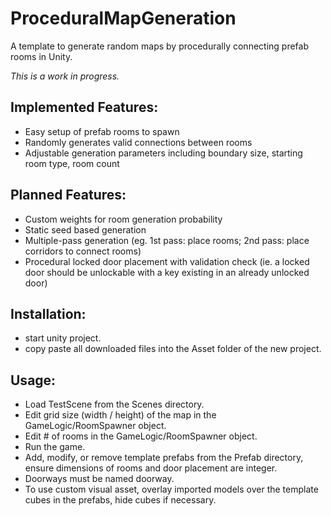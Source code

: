 # ProceduralMapGeneration
A template to generate random maps by procedurally connecting prefab rooms in Unity.

_This is a work in progress._

## Implemented Features:
* Easy setup of prefab rooms to spawn
* Randomly generates valid connections between rooms
* Adjustable generation parameters including boundary size, starting room type, room count

## Planned Features:
* Custom weights for room generation probability
* Static seed based generation
* Multiple-pass generation (eg. 1st pass: place rooms; 2nd pass: place corridors to connect rooms)
* Procedural locked door placement with validation check (ie. a locked door should be unlockable with a key existing in an already unlocked door)

## Installation:
* start unity project.
* copy paste all downloaded files into the Asset folder of the new project.

## Usage:
* Load TestScene from the Scenes directory.
* Edit grid size (width / height) of the map in the GameLogic/RoomSpawner object.
* Edit # of rooms in the GameLogic/RoomSpawner object.
* Run the game.
* Add, modify, or remove template prefabs from the Prefab directory, ensure dimensions of rooms and door placement are integer.
* Doorways must be named doorway.
* To use custom visual asset, overlay imported models over the template cubes in the prefabs, hide cubes if necessary.